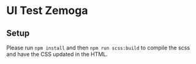 # UI Test Zemoga

## Setup

Please run ``npm install`` and then ``npm run scss:build`` to compile the scss and have the CSS updated in the HTML.